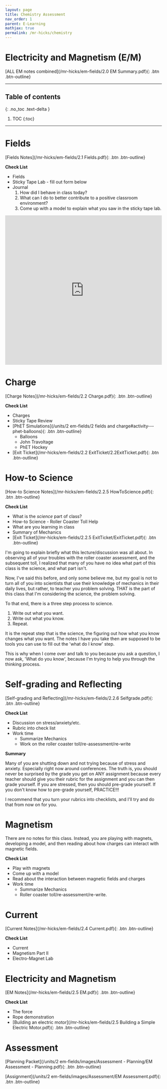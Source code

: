 ```yaml
---
layout: page
title: Chemistry Assessment
nav_order: 1
parent: E-Learning
mathjax: true
permalink: /mr-hicks/chemistry
---
```


# Electricity and Magnetism (E/M)
[ALL EM notes combined](/mr-hicks/em-fields/2.0 EM Summary.pdf){: .btn .btn-outline}

---

<!-- table of contents for the page -->
## Table of contents
{: .no_toc .text-delta }

1. TOC
{:toc}

---

# Fields
[Fields Notes](/mr-hicks/em-fields/2.1 Fields.pdf){: .btn .btn-outline}

**Check List**
  * Fields
  * Sticky Tape Lab - fill out form below
  * Journal
    1. How did I behave in class today?
    2. What can I do to better contribute to a positive classroom environment?
    3. Come up with a model to explain what you saw in the sticky tape lab.

<iframe width="640px" height= "480px" src= "https://forms.office.com/Pages/ResponsePage.aspx?id=2pNwzRMrok2198ZQP0iNs31cX8DUQ_xEjrOkTCSQz29UODVDTjhRM0tUT1lNUUk0N0JBTEdCMFpMVi4u&embed=true" frameborder= "0" marginwidth= "0" marginheight= "0" style= "border: none; max-width:100%; max-height:100vh" allowfullscreen webkitallowfullscreen mozallowfullscreen msallowfullscreen> </iframe>

# Charge
[Charge Notes](/mr-hicks/em-fields/2.2 Charge.pdf){: .btn .btn-outline}

**Check List**
  * Charges
  * Sticky Tape Review
  * [PhET Simulations](/units/2 em-fields/2 fields and charge#activity---phet-balloons){: .btn .btn-outline}
    - Balloons
    - John Travoltage
    - PhET Hockey
  * [Exit Ticket](/mr-hicks/em-fields/2.2 ExitTicket/2.2ExitTicket.pdf){: .btn .btn-outline}

# How-to Science
[How-to Science Notes](/mr-hicks/em-fields/2.2.5 HowToScience.pdf){: .btn .btn-outline}

**Check List**
  * What is the _science_ part of class?
  * How-to Science - Roller Coaster Toll Help
  * What are you learning in class
  * Summary of Mechanics
  * [Exit Ticket](/mr-hicks/em-fields/2.2.5 ExitTicket/ExitTicket.pdf){: .btn .btn-outline}

I'm going to explain briefly what this lecture/discussion was all about.
In observing all of your troubles with the roller coaster assessment, and the subsequent toll, I realized that many of you have no idea what part of this class is the science, and what part isn't.

Now, I've said this before, and only some believe me, but my goal is not to turn all of you into scientists that use their knowledge of mechanics in their daily lives, but rather, to teacher you problem solving.  THAT is the part of this class that I'm considering the science, the problem solving.

To that end, there is a three step process to science.
1. Write out what you want.
2. Write out what you know.
3. Repeat.

It is the repeat step that is the science, the figuring out how what you know changes what you want.
The notes I have you take then are supposed to be tools you can use to fill out the 'what do I know' step.

This is why when I come over and talk to you because you ask a question, I now ask, 'What do you know', because I'm trying to help you through the thinking process.

# Self-grading and Reflecting
[Self-grading and Reflecting](/mr-hicks/em-fields/2.2.6 Selfgrade.pdf){: .btn .btn-outline}

**Check List**
  * Discussion on stress/anxiety/etc.
  * Rubric into check list
  * Work time
    - Summarize Mechanics
    - Work on the roller coaster toll/re-assessment/re-write

**Summary**

Many of you are shutting down and not trying because of stress and anxiety.
Especially right now around conferences.
The truth is, you should never be surprised by the grade you get on ANY assignment because every teacher should give you their rubric for the assignment and you can then grade yourself.
If you are stressed, then you should pre-grade yourself.
If you don't know how to pre-grade yourself, PRACTICE!!!

I recommend that you turn your rubrics into checklists, and I'll try and do that from now on for you.

# Magnetism
There are no notes for this class.
Instead, you are playing with magnets, developing a model, and then reading about how charges can interact with magnetic fields.

**Check List**
  * Play with magnets
  * Come up with a model
  * Read about the interaction between magnetic fields and charges
  * Work time
    - Summarize Mechanics
    - Roller coaster toll/re-assessment/re-write.

# Current
[Current Notes](/mr-hicks/em-fields/2.4 Current.pdf){: .btn .btn-outline}

**Check List**
  * Current
  * Magnetism Part II
  * Electro-Magnet Lab

# Electricity and Magnetism
[EM Notes](/mr-hicks/em-fields/2.5 EM.pdf){: .btn .btn-outline}

**Check List**
  * The force
  * Rope demonstration
  * [Building an electric motor](/mr-hicks/em-fields/2.5 Building a Simple Electric Motor.pdf){: .btn .btn-outline}

# Assessment
[Planning Packet](/units/2 em-fields/images/Assessment - Planning/EM Assessment - Planning.pdf){: .btn .btn-outline}

[Assignment](/units/2 em-fields/images/Assessment/EM Assessment.pdf){: .btn .btn-outline}